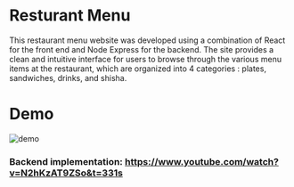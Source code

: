 # Resturant Menu
This restaurant menu website was developed using a combination of React for the front end and Node Express for the backend. The site provides a clean and intuitive interface for users to browse through the various menu items at the restaurant, which are organized into 4 categories : plates, sandwiches, drinks, and shisha.
# Demo 
![demo](https://user-images.githubusercontent.com/68355409/211147834-1e8b96ef-0d59-4afe-a04a-be61f37278b9.gif)

### Backend implementation:  https://www.youtube.com/watch?v=N2hKzAT9ZSo&t=331s
